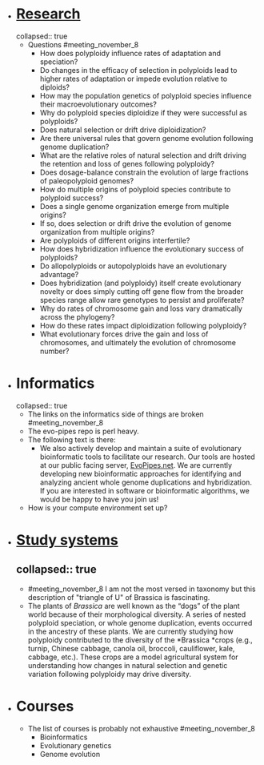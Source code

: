 - # [Research](https://www.barkerlab.net/research)
  collapsed:: true
	- Questions #meeting_november_8
		- How does polyploidy influence rates of adaptation and speciation?
		- Do changes in the efficacy of selection in polyploids lead to higher rates of adaptation or impede evolution relative to diploids?
		- How may the population genetics of polyploid species influence their macroevolutionary outcomes?
		- Why do polyploid species diploidize if they were successful as polyploids?
		- Does natural selection or drift drive diploidization?
		- Are there universal rules that govern genome evolution following genome duplication?
		- What are the relative roles of natural selection and drift driving the retention and loss of genes following polyploidy?
		- Does dosage-balance constrain the evolution of large fractions of paleopolyploid genomes?
		- How do multiple origins of polyploid species contribute to polyploid success?
		- Does a single genome organization emerge from multiple origins?
		- If so, does selection or drift drive the evolution of genome organization from multiple origins?
		- Are polyploids of different origins interfertile?
		- How does hybridization influence the evolutionary success of polyploids?
		- Do allopolyploids or autopolyploids have an evolutionary advantage?
		- Does hybridization (and polyploidy) itself create evolutionary novelty or does simply cutting off gene flow from the broader species range allow rare genotypes to persist and proliferate?
		- Why do rates of chromosome gain and loss vary dramatically across the phylogeny?
		- How do these rates impact diploidization following polyploidy?
		- What evolutionary forces drive the gain and loss of chromosomes, and ultimately the evolution of chromosome number?
- # Informatics
  collapsed:: true
	- The links on the informatics side of things are broken #meeting_november_8
	- The evo-pipes repo is perl heavy.
	- The following text is there:
		- We also actively develop and maintain a suite of evolutionary bioinformatic tools to facilitate our research. Our tools are hosted at our public facing server, [EvoPipes.net](http://evopipes.net/). We are currently developing new bioinformatic approaches for identifying and analyzing ancient whole genome duplications and hybridization. If you are interested in software or bioinformatic algorithms, we would be happy to have you join us!
	- How is your compute environment set up?
- # [Study systems](https://www.barkerlab.net/systems)
  collapsed:: true
	-
	- #meeting_november_8 I am not the most versed in taxonomy but this description of "triangle of U" of Brassica is fascinating.
	- The plants of *Brassica* are well known as the “dogs” of the plant world because of their morphological diversity. A series of nested polyploid speciation, or whole genome duplication, events occurred in the ancestry of these plants. We are currently studying how polyploidy contributed to the diversity of the *Brassica *crops (e.g., turnip, Chinese cabbage, canola oil, broccoli, cauliflower, kale, cabbage, etc.). These crops are a model agricultural system for understanding how changes in natural selection and genetic variation following polyploidy may drive diversity.
- # Courses
	- The list of courses is probably not exhaustive #meeting_november_8
		- Bioinformatics
		- Evolutionary genetics
		- Genome evolution